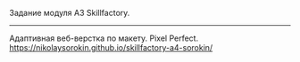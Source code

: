 Задание модуля А3 Skillfactory.
***
Адаптивная веб-верстка по макету. Pixel Perfect.
https://nikolaysorokin.github.io/skillfactory-a4-sorokin/
